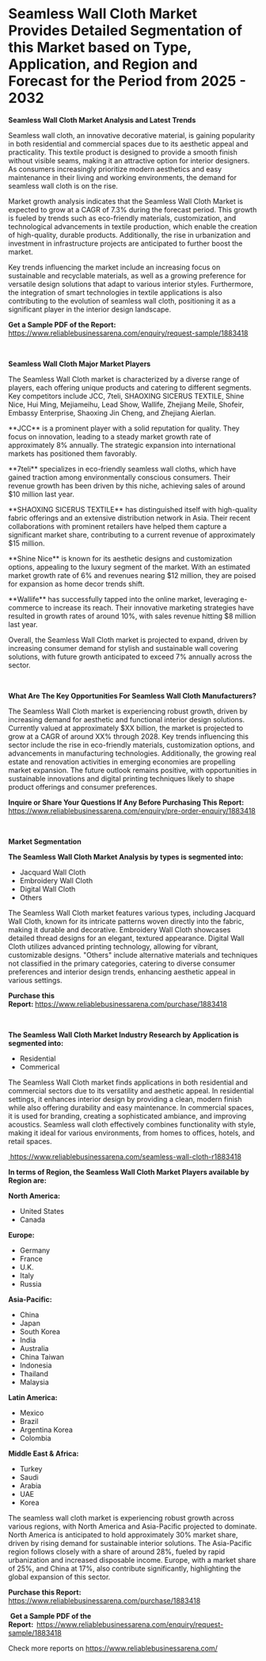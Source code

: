 <p><h1>Seamless Wall Cloth Market Provides Detailed Segmentation of this Market based on Type, Application, and Region and Forecast for the Period from 2025 - 2032</h1></p><p><strong>Seamless Wall Cloth Market Analysis and Latest Trends</strong></p>
<p><p>Seamless wall cloth, an innovative decorative material, is gaining popularity in both residential and commercial spaces due to its aesthetic appeal and practicality. This textile product is designed to provide a smooth finish without visible seams, making it an attractive option for interior designers. As consumers increasingly prioritize modern aesthetics and easy maintenance in their living and working environments, the demand for seamless wall cloth is on the rise.</p><p>Market growth analysis indicates that the Seamless Wall Cloth Market is expected to grow at a CAGR of 7.3% during the forecast period. This growth is fueled by trends such as eco-friendly materials, customization, and technological advancements in textile production, which enable the creation of high-quality, durable products. Additionally, the rise in urbanization and investment in infrastructure projects are anticipated to further boost the market.</p><p>Key trends influencing the market include an increasing focus on sustainable and recyclable materials, as well as a growing preference for versatile design solutions that adapt to various interior styles. Furthermore, the integration of smart technologies in textile applications is also contributing to the evolution of seamless wall cloth, positioning it as a significant player in the interior design landscape.</p></p>
<p><strong>Get a Sample PDF of the Report:&nbsp;</strong> <a href="https://www.reliablebusinessarena.com/enquiry/request-sample/1883418?utm_campaign=1990&utm_medium=2&utm_source=Github&utm_content=ia&utm_term=05042025&utm_id=seamless-wall-cloth">https://www.reliablebusinessarena.com/enquiry/request-sample/1883418</a></p>
<p>&nbsp;</p>
<p><strong>Seamless Wall Cloth Major Market Players</strong></p>
<p><p>The Seamless Wall Cloth market is characterized by a diverse range of players, each offering unique products and catering to different segments. Key competitors include JCC, 7teli, SHAOXING SICERUS TEXTILE, Shine Nice, Hui Ming, Mejiameihu, Lead Show, Wallife, Zhejiang Meile, Shofeir, Embassy Enterprise, Shaoxing Jin Cheng, and Zhejiang Aierlan.</p><p>**JCC** is a prominent player with a solid reputation for quality. They focus on innovation, leading to a steady market growth rate of approximately 8% annually. The strategic expansion into international markets has positioned them favorably.</p><p>**7teli** specializes in eco-friendly seamless wall cloths, which have gained traction among environmentally conscious consumers. Their revenue growth has been driven by this niche, achieving sales of around $10 million last year.</p><p>**SHAOXING SICERUS TEXTILE** has distinguished itself with high-quality fabric offerings and an extensive distribution network in Asia. Their recent collaborations with prominent retailers have helped them capture a significant market share, contributing to a current revenue of approximately $15 million.</p><p>**Shine Nice** is known for its aesthetic designs and customization options, appealing to the luxury segment of the market. With an estimated market growth rate of 6% and revenues nearing $12 million, they are poised for expansion as home decor trends shift.</p><p>**Wallife** has successfully tapped into the online market, leveraging e-commerce to increase its reach. Their innovative marketing strategies have resulted in growth rates of around 10%, with sales revenue hitting $8 million last year.</p><p>Overall, the Seamless Wall Cloth market is projected to expand, driven by increasing consumer demand for stylish and sustainable wall covering solutions, with future growth anticipated to exceed 7% annually across the sector.</p></p>
<p>&nbsp;</p>
<p><strong>What Are The Key Opportunities For Seamless Wall Cloth Manufacturers?</strong></p>
<p><p>The Seamless Wall Cloth market is experiencing robust growth, driven by increasing demand for aesthetic and functional interior design solutions. Currently valued at approximately $XX billion, the market is projected to grow at a CAGR of around XX% through 2028. Key trends influencing this sector include the rise in eco-friendly materials, customization options, and advancements in manufacturing technologies. Additionally, the growing real estate and renovation activities in emerging economies are propelling market expansion. The future outlook remains positive, with opportunities in sustainable innovations and digital printing techniques likely to shape product offerings and consumer preferences.</p></p>
<p><strong>Inquire or Share Your Questions If Any Before Purchasing This Report:</strong> <a href="https://www.reliablebusinessarena.com/enquiry/pre-order-enquiry/1883418?utm_campaign=1990&utm_medium=2&utm_source=Github&utm_content=ia&utm_term=05042025&utm_id=seamless-wall-cloth">https://www.reliablebusinessarena.com/enquiry/pre-order-enquiry/1883418</a></p>
<p>&nbsp;</p>
<p><strong>Market Segmentation</strong></p>
<p><strong>The Seamless Wall Cloth Market Analysis by types is segmented into:</strong></p>
<p><ul><li>Jacquard Wall Cloth</li><li>Embroidery Wall Cloth</li><li>Digital Wall Cloth</li><li>Others</li></ul></p>
<p><p>The Seamless Wall Cloth market features various types, including Jacquard Wall Cloth, known for its intricate patterns woven directly into the fabric, making it durable and decorative. Embroidery Wall Cloth showcases detailed thread designs for an elegant, textured appearance. Digital Wall Cloth utilizes advanced printing technology, allowing for vibrant, customizable designs. "Others" include alternative materials and techniques not classified in the primary categories, catering to diverse consumer preferences and interior design trends, enhancing aesthetic appeal in various settings.</p></p>
<p><strong>Purchase this Report:&nbsp;</strong><a href="https://www.reliablebusinessarena.com/purchase/1883418?utm_campaign=1990&utm_medium=2&utm_source=Github&utm_content=ia&utm_term=05042025&utm_id=seamless-wall-cloth">https://www.reliablebusinessarena.com/purchase/1883418</a></p>
<p>&nbsp;</p>
<p><strong>The Seamless Wall Cloth Market Industry Research by Application is segmented into:</strong></p>
<p><ul><li>Residential</li><li>Commerical</li></ul></p>
<p><p>The Seamless Wall Cloth market finds applications in both residential and commercial sectors due to its versatility and aesthetic appeal. In residential settings, it enhances interior design by providing a clean, modern finish while also offering durability and easy maintenance. In commercial spaces, it is used for branding, creating a sophisticated ambiance, and improving acoustics. Seamless wall cloth effectively combines functionality with style, making it ideal for various environments, from homes to offices, hotels, and retail spaces.</p></p>
<p><a href="https://www.reliablebusinessarena.com/seamless-wall-cloth-r1883418?utm_campaign=1990&utm_medium=2&utm_source=Github&utm_content=ia&utm_term=05042025&utm_id=seamless-wall-cloth">&nbsp;https://www.reliablebusinessarena.com/seamless-wall-cloth-r1883418</a></p>
<p><strong>In terms of Region, the Seamless Wall Cloth Market Players available by Region are:</strong></p>
<p>
    <p> <strong> North America: </strong>
        <ul>
            <li>United States</li>
            <li>Canada</li>
        </ul>
        </p> 
    <p> <strong> Europe: </strong>
        <ul>
            <li>Germany</li>
            <li>France</li>
            <li>U.K.</li>
            <li>Italy</li>
            <li>Russia</li>
        </ul>
        </p> 
    <p> <strong> Asia-Pacific: </strong>
        <ul>
            <li>China</li>
            <li>Japan</li>
            <li>South Korea</li>
            <li>India</li>
            <li>Australia</li>
            <li>China Taiwan</li>
            <li>Indonesia</li>
            <li>Thailand</li>
            <li>Malaysia</li>
        </ul>
        </p> 
    <p> <strong> Latin America: </strong>
        <ul>
            <li>Mexico</li>
            <li>Brazil</li>
            <li>Argentina Korea</li>
            <li>Colombia</li>
        </ul>
        </p> 
    <p> <strong> Middle East & Africa: </strong>
        <ul>
            <li>Turkey</li>
            <li>Saudi</li>
            <li>Arabia</li>
            <li>UAE</li>
            <li>Korea</li>
        </ul>
    </p>
    </p>
<p><p>The seamless wall cloth market is experiencing robust growth across various regions, with North America and Asia-Pacific projected to dominate. North America is anticipated to hold approximately 30% market share, driven by rising demand for sustainable interior solutions. The Asia-Pacific region follows closely with a share of around 28%, fueled by rapid urbanization and increased disposable income. Europe, with a market share of 25%, and China at 17%, also contribute significantly, highlighting the global expansion of this sector.</p></p>
<p><strong>Purchase this Report: </strong><a href="https://www.reliablebusinessarena.com/purchase/1883418?utm_campaign=1990&utm_medium=2&utm_source=Github&utm_content=ia&utm_term=05042025&utm_id=seamless-wall-cloth">https://www.reliablebusinessarena.com/purchase/1883418</a></p>
<p>&nbsp;<strong>Get a Sample PDF of the Report:&nbsp;&nbsp;</strong><a href="https://www.reliablebusinessarena.com/enquiry/request-sample/1883418?utm_campaign=1990&utm_medium=2&utm_source=Github&utm_content=ia&utm_term=05042025&utm_id=seamless-wall-cloth">https://www.reliablebusinessarena.com/enquiry/request-sample/1883418</a></p>
<p><strong></strong></p>
<p>Check more reports on <a href="https://www.reliablebusinessarena.com/?utm_campaign=1990&utm_medium=2&utm_source=Github&utm_content=ia&utm_term=05042025&utm_id=seamless-wall-cloth">https://www.reliablebusinessarena.com/</a></p>